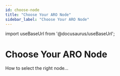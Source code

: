 ```yaml
---
id: choose-node
title: "Choose Your ARO Node"
sidebar_label: "Choose Your ARO Node"
---
```

import useBaseUrl from '@docusaurus/useBaseUrl';

# Choose Your ARO Node
How to select the right node...
